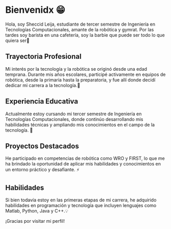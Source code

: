 # Bienvenidx 😁
Hola, soy Sheccid Leija, estudiante de tercer semestre de Ingeniería en Tecnologías Computacionales, amante de la robótica y gymrat. Por las tardes soy barista en una cafetería, soy la barbie que puede ser todo lo que quiera ser💅

## Trayectoria Profesional
Mi interés por la tecnología y la robótica se originó desde una edad temprana. Durante mis años escolares, participé activamente en equipos de robótica, desde la primaria hasta la preparatoria, y fue allí donde decidí dedicar mi carrera a la tecnología.🦾

## Experiencia Educativa
Actualmente estoy cursando mi tercer semestre de Ingeniería en Tecnologías Computacionales, donde continúo desarrollando mis habilidades técnicas y ampliando mis conocimientos en el campo de la tecnología. 🌟

## Proyectos Destacados
He participado en competencias de robótica como WRO y FIRST, lo que me ha brindado la oportunidad de aplicar mis habilidades y conocimientos en un entorno práctico y desafiante. ⚡

## Habilidades
Si bien todavía estoy en las primeras etapas de mi carrera, he adquirido habilidades en programación y tecnología que incluyen lenguajes como Matlab, Python, Java y C++.💡


¡Gracias por visitar mi perfil!
